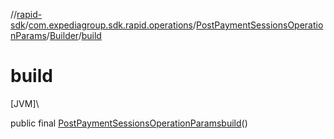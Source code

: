 //[rapid-sdk](../../../../index.md)/[com.expediagroup.sdk.rapid.operations](../../index.md)/[PostPaymentSessionsOperationParams](../index.md)/[Builder](index.md)/[build](build.md)

# build

[JVM]\

public final [PostPaymentSessionsOperationParams](../index.md)[build](build.md)()
